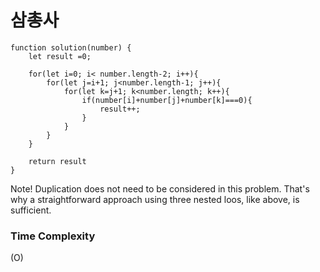 # 삼총사
```
function solution(number) {
    let result =0;

    for(let i=0; i< number.length-2; i++){
        for(let j=i+1; j<number.length-1; j++){
            for(let k=j+1; k<number.length; k++){
                if(number[i]+number[j]+number[k]===0){
                    result++;
                }
            }
        }
    }

    return result
}
```

Note! Duplication does not need to be considered in this problem.
That's why a straightforward approach using three nested loos, like above, is sufficient.
### Time Complexity
(O)